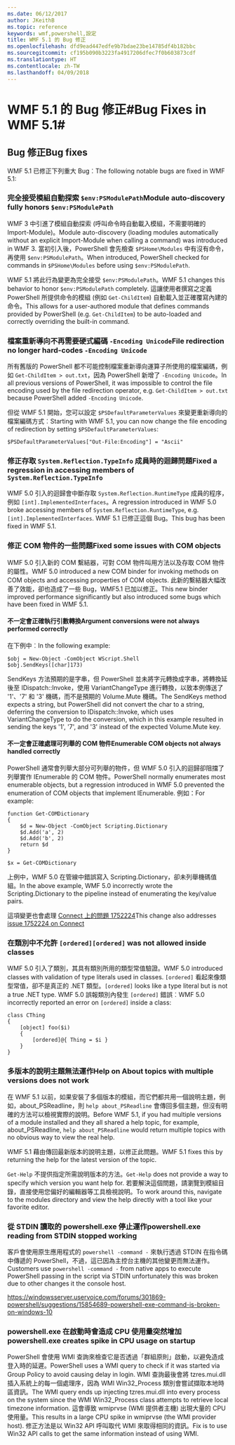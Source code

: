 ```yaml
---
ms.date: 06/12/2017
author: JKeithB
ms.topic: reference
keywords: wmf,powershell,設定
title: WMF 5.1 的 Bug 修正
ms.openlocfilehash: dfd9ead447edfe9b7bdae23be14785df4b182bbc
ms.sourcegitcommit: cf195b090b3223fa4917206dfec7f0b603873cdf
ms.translationtype: HT
ms.contentlocale: zh-TW
ms.lasthandoff: 04/09/2018
---
```

# <a name="bug-fixes-in-wmf-51"></a><span data-ttu-id="71ca1-103">WMF 5.1 的 Bug 修正#</span><span class="sxs-lookup"><span data-stu-id="71ca1-103">Bug Fixes in WMF 5.1#</span></span>

## <a name="bug-fixes"></a><span data-ttu-id="71ca1-104">Bug 修正</span><span class="sxs-lookup"><span data-stu-id="71ca1-104">Bug fixes</span></span> ##

<span data-ttu-id="71ca1-105">WMF 5.1 已修正下列重大 Bug︰</span><span class="sxs-lookup"><span data-stu-id="71ca1-105">The following notable bugs are fixed in WMF 5.1:</span></span>

### <a name="module-auto-discovery-fully-honors-envpsmodulepath"></a><span data-ttu-id="71ca1-106">完全接受模組自動探索 `$env:PSModulePath`</span><span class="sxs-lookup"><span data-stu-id="71ca1-106">Module auto-discovery fully honors `$env:PSModulePath`</span></span> ###

<span data-ttu-id="71ca1-107">WMF 3 中引進了模組自動探索 (呼叫命令時自動載入模組，不需要明確的 Import-Module)。</span><span class="sxs-lookup"><span data-stu-id="71ca1-107">Module auto-discovery (loading modules automatically without an explicit Import-Module when calling a command) was introduced in WMF 3.</span></span>
<span data-ttu-id="71ca1-108">當初引入後，PowerShell 會先檢查 `$PSHome\Modules` 中有沒有命令，再使用 `$env:PSModulePath`。</span><span class="sxs-lookup"><span data-stu-id="71ca1-108">When introduced, PowerShell checked for commands in `$PSHome\Modules` before using `$env:PSModulePath`.</span></span>

<span data-ttu-id="71ca1-109">WMF 5.1 將此行為變更為完全接受 `$env:PSModulePath`。</span><span class="sxs-lookup"><span data-stu-id="71ca1-109">WMF 5.1 changes this behavior to honor `$env:PSModulePath` completely.</span></span>
<span data-ttu-id="71ca1-110">這讓使用者撰寫之定義 PowerShell 所提供命令的模組 (例如 `Get-ChildItem`) 自動載入並正確覆寫內建的命令。</span><span class="sxs-lookup"><span data-stu-id="71ca1-110">This allows for a user-authored module that defines commands provided by PowerShell (e.g. `Get-ChildItem`) to be auto-loaded and correctly overriding the built-in command.</span></span>

### <a name="file-redirection-no-longer-hard-codes--encoding-unicode"></a><span data-ttu-id="71ca1-111">檔案重新導向不再需要硬式編碼 `-Encoding Unicode`</span><span class="sxs-lookup"><span data-stu-id="71ca1-111">File redirection no longer hard-codes `-Encoding Unicode`</span></span> ###

<span data-ttu-id="71ca1-112">所有舊版的 PowerShell 都不可能控制檔案重新導向運算子所使用的檔案編碼，例如 `Get-ChildItem > out.txt`，因為 PowerShell 新增了 `-Encoding Unicode`。</span><span class="sxs-lookup"><span data-stu-id="71ca1-112">In all previous versions of PowerShell, it was impossible to control the file encoding used by the file redirection operator, e.g. `Get-ChildItem > out.txt` because PowerShell added `-Encoding Unicode`.</span></span>

<span data-ttu-id="71ca1-113">但從 WMF 5.1 開始，您可以設定 `$PSDefaultParameterValues` 來變更重新導向的檔案編碼方式︰</span><span class="sxs-lookup"><span data-stu-id="71ca1-113">Starting with WMF 5.1, you can now change the file encoding of redirection by setting `$PSDefaultParameterValues`:</span></span>

```
$PSDefaultParameterValues["Out-File:Encoding"] = "Ascii"
```

### <a name="fixed-a-regression-in-accessing-members-of-systemreflectiontypeinfo"></a><span data-ttu-id="71ca1-114">修正存取 `System.Reflection.TypeInfo` 成員時的迴歸問題</span><span class="sxs-lookup"><span data-stu-id="71ca1-114">Fixed a regression in accessing members of `System.Reflection.TypeInfo`</span></span> ###

<span data-ttu-id="71ca1-115">WMF 5.0 引入的迴歸會中斷存取 `System.Reflection.RuntimeType` 成員的程序，例如 `[int].ImplementedInterfaces`。</span><span class="sxs-lookup"><span data-stu-id="71ca1-115">A regression introduced in WMF 5.0 broke accessing members of `System.Reflection.RuntimeType`, e.g. `[int].ImplementedInterfaces`.</span></span>
<span data-ttu-id="71ca1-116">WMF 5.1 已修正這個 Bug。</span><span class="sxs-lookup"><span data-stu-id="71ca1-116">This bug has been fixed in WMF 5.1.</span></span>


### <a name="fixed-some-issues-with-com-objects"></a><span data-ttu-id="71ca1-117">修正 COM 物件的一些問題</span><span class="sxs-lookup"><span data-stu-id="71ca1-117">Fixed some issues with COM objects</span></span> ###

<span data-ttu-id="71ca1-118">WMF 5.0 引入新的 COM 繫結器，可對 COM 物件叫用方法以及存取 COM 物件的屬性。</span><span class="sxs-lookup"><span data-stu-id="71ca1-118">WMF 5.0 introduced a new COM binder for invoking methods on COM objects and accessing properties of COM objects.</span></span>
<span data-ttu-id="71ca1-119">此新的繫結器大幅改善了效能，卻也造成了一些 Bug，WMF5.1 已加以修正。</span><span class="sxs-lookup"><span data-stu-id="71ca1-119">This new binder improved performance significantly but also introduced some bugs which have been fixed in WMF 5.1.</span></span>

#### <a name="argument-conversions-were-not-always-performed-correctly"></a><span data-ttu-id="71ca1-120">不一定會正確執行引數轉換</span><span class="sxs-lookup"><span data-stu-id="71ca1-120">Argument conversions were not always performed correctly</span></span> ####

<span data-ttu-id="71ca1-121">在下例中︰</span><span class="sxs-lookup"><span data-stu-id="71ca1-121">In the following example:</span></span>

```
$obj = New-Object -ComObject WScript.Shell
$obj.SendKeys([char]173)
```

<span data-ttu-id="71ca1-122">SendKeys 方法預期的是字串，但 PowerShell 並未將字元轉換成字串，將轉換延後至 IDispatch::Invoke，使用 VariantChangeType 進行轉換，以致本例傳送了 '1'、'7' 和 '3' 機碼，而不是預期的 Volume.Mute 機碼。</span><span class="sxs-lookup"><span data-stu-id="71ca1-122">The SendKeys method expects a string, but PowerShell did not convert the char to a string, deferring the conversion to IDispatch::Invoke, which uses VariantChangeType to do the conversion, which in this example resulted in sending the keys '1', '7', and '3' instead of the expected Volume.Mute key.</span></span>

#### <a name="enumerable-com-objects-not-always-handled-correctly"></a><span data-ttu-id="71ca1-123">不一定會正確處理可列舉的 COM 物件</span><span class="sxs-lookup"><span data-stu-id="71ca1-123">Enumerable COM objects not always handled correctly</span></span> ####

<span data-ttu-id="71ca1-124">PowerShell 通常會列舉大部分可列舉的物件，但 WMF 5.0 引入的迴歸卻阻擋了列舉實作 IEnumerable 的 COM 物件。</span><span class="sxs-lookup"><span data-stu-id="71ca1-124">PowerShell normally enumerates most enumerable objects, but a regression introduced in WMF 5.0 prevented the enumeration of COM objects that implement IEnumerable.</span></span>  <span data-ttu-id="71ca1-125">例如：</span><span class="sxs-lookup"><span data-stu-id="71ca1-125">For example:</span></span>

```
function Get-COMDictionary
{
    $d = New-Object -ComObject Scripting.Dictionary
    $d.Add('a', 2)
    $d.Add('b', 2)
    return $d
}

$x = Get-COMDictionary
```

<span data-ttu-id="71ca1-126">上例中，WMF 5.0 在管線中錯誤寫入 Scripting.Dictionary，卻未列舉機碼值組。</span><span class="sxs-lookup"><span data-stu-id="71ca1-126">In the above example, WMF 5.0 incorrectly wrote the Scripting.Dictionary to the pipeline instead of enumerating the key/value pairs.</span></span>

<span data-ttu-id="71ca1-127">這項變更也會處理 [Connect 上的問題 1752224](https://connect.microsoft.com/PowerShell/feedback/details/1752224)</span><span class="sxs-lookup"><span data-stu-id="71ca1-127">This change also addresses [issue 1752224 on Connect](https://connect.microsoft.com/PowerShell/feedback/details/1752224)</span></span>

### <a name="ordered-was-not-allowed-inside-classes"></a><span data-ttu-id="71ca1-128">在類別中不允許 `[ordered]`</span><span class="sxs-lookup"><span data-stu-id="71ca1-128">`[ordered]` was not allowed inside classes</span></span> ###

<span data-ttu-id="71ca1-129">WMF 5.0 引入了類別，其具有類別所用的類型常值驗證。</span><span class="sxs-lookup"><span data-stu-id="71ca1-129">WMF 5.0 introduced classes with validation of type literals used in classes.</span></span>
<span data-ttu-id="71ca1-130">`[ordered]` 看起來像類型常值，卻不是真正的 .NET 類型。</span><span class="sxs-lookup"><span data-stu-id="71ca1-130">`[ordered]` looks like a type literal but is not a true .NET type.</span></span>
<span data-ttu-id="71ca1-131">WMF 5.0 誤報類別內發生 `[ordered]` 錯誤︰</span><span class="sxs-lookup"><span data-stu-id="71ca1-131">WMF 5.0 incorrectly reported an error on `[ordered]` inside a class:</span></span>

```
class CThing
{
    [object] foo($i)
    {
        [ordered]@{ Thing = $i }
    }
}
```


### <a name="help-on-about-topics-with-multiple-versions-does-not-work"></a><span data-ttu-id="71ca1-132">多版本的說明主題無法運作</span><span class="sxs-lookup"><span data-stu-id="71ca1-132">Help on About topics with multiple versions does not work</span></span> ###

<span data-ttu-id="71ca1-133">在 WMF 5.1 以前，如果安裝了多個版本的模組，而它們都共用一個說明主題，例如，about_PSReadline，則 `help about_PSReadline` 會傳回多個主題，但沒有明確的方法可以檢視實際的說明。</span><span class="sxs-lookup"><span data-stu-id="71ca1-133">Before WMF 5.1, if you had multiple versions of a module installed and they all shared a help topic, for example, about_PSReadline, `help about_PSReadline` would return multiple topics with no obvious way to view the real help.</span></span>

<span data-ttu-id="71ca1-134">WMF 5.1 藉由傳回最新版本的說明主題，以修正此問題。</span><span class="sxs-lookup"><span data-stu-id="71ca1-134">WMF 5.1 fixes this by returning the help for the latest version of the topic.</span></span>

<span data-ttu-id="71ca1-135">`Get-Help` 不提供指定所需說明版本的方法。</span><span class="sxs-lookup"><span data-stu-id="71ca1-135">`Get-Help` does not provide a way to specify which version you want help for.</span></span>
<span data-ttu-id="71ca1-136">若要解決這個問題，請瀏覽到模組目錄，直接使用您偏好的編輯器等工具檢視說明。</span><span class="sxs-lookup"><span data-stu-id="71ca1-136">To work around this, navigate to the modules directory and view the help directly with a tool like your favorite editor.</span></span>

### <a name="powershellexe-reading-from-stdin-stopped-working"></a><span data-ttu-id="71ca1-137">從 STDIN 讀取的 powershell.exe 停止運作</span><span class="sxs-lookup"><span data-stu-id="71ca1-137">powershell.exe reading from STDIN stopped working</span></span>

<span data-ttu-id="71ca1-138">客戶會使用原生應用程式的 `powershell -command -` 來執行透過 STDIN 在指令碼中傳遞的 PowerShell，不過，這已因為主控台主機的其他變更而無法運作。</span><span class="sxs-lookup"><span data-stu-id="71ca1-138">Customers use `powershell -command -` from native apps to execute PowerShell passing in the script via STDIN unfortunately this was broken due to other changes it the console host.</span></span>

https://windowsserver.uservoice.com/forums/301869-powershell/suggestions/15854689-powershell-exe-command-is-broken-on-windows-10

### <a name="powershellexe-creates-spike-in-cpu-usage-on-startup"></a><span data-ttu-id="71ca1-139">powershell.exe 在啟動時會造成 CPU 使用量突然增加</span><span class="sxs-lookup"><span data-stu-id="71ca1-139">powershell.exe creates spike in CPU usage on startup</span></span>

<span data-ttu-id="71ca1-140">PowerShell 會使用 WMI 查詢來檢查它是否透過「群組原則」啟動，以避免造成登入時的延遲。</span><span class="sxs-lookup"><span data-stu-id="71ca1-140">PowerShell uses a WMI query to check if it was started via Group Policy to avoid causing delay in login.</span></span>
<span data-ttu-id="71ca1-141">WMI 查詢最後會將 tzres.mui.dll 插入系統上的每一個處理序，因為 WMI Win32_Process 類別會嘗試擷取本地時區資訊。</span><span class="sxs-lookup"><span data-stu-id="71ca1-141">The WMI query ends up injecting tzres.mui.dll into every process on the system since the WMI Win32_Process class attempts to retrieve local timezone information.</span></span>
<span data-ttu-id="71ca1-142">這會導致 wmiprvse (WMI 提供者主機) 出現大量的 CPU 使用量。</span><span class="sxs-lookup"><span data-stu-id="71ca1-142">This results in a large CPU spike in wmiprvse (the WMI provider host).</span></span>
<span data-ttu-id="71ca1-143">修正方法是以 Win32 API 呼叫取代 WMI 來取得相同的資訊。</span><span class="sxs-lookup"><span data-stu-id="71ca1-143">Fix is to use Win32 API calls to get the same information instead of using WMI.</span></span>